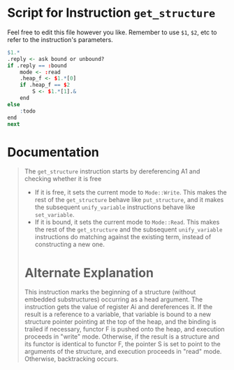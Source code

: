 # Script for Instruction `get_structure`
Feel free to edit this file however you like.
Remember to use `$1`, `$2`, etc to refer to the instruction's parameters.

```r
$1.*
.reply <- ask bound or unbound?
if .reply == :bound
    mode <- :read
    .heap_f <- $1.*[0]
    if .heap_f == $2
        S <- $1.*[1].&
    end
else
    :todo
end
next
```

# Documentation
> The `get_structure` instruction starts by dereferencing A1
> and checking whether it is free
> - If it is free, it sets the current mode to `Mode::Write`. This makes
> the rest of the `get_structure` behave like `put_structure`, and it
> makes the subsequent `unify_variable` instructions behave like
> `set_variable`.
> - If it is bound, it sets the current mode to `Mode::Read`. This makes
> the rest of the `get_structure` and the subsequent `unify_variable`
> instructions do matching against the existing term, instead of
> constructing a new one.
> 
> # Alternate Explanation
> This instruction marks the beginning of a structure (without embedded
> substructures) occurring as a head argument. The instruction gets the
> value of register Ai and dereferences it. If the result is a
> reference to a variable, that variable is bound to a new structure
> pointer pointing at the top of the heap, and the binding is trailed
> if necessary, functor F is pushed onto the heap, and execution
> proceeds in "write" mode. Otherwise, if the result is a structure and
> its functor is identical to functor F, the pointer S is set to point
> to the arguments of the structure, and execution proceeds in "read"
> mode. Otherwise, backtracking occurs.
